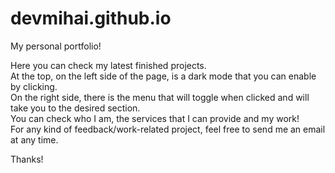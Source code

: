 # devmihai.github.io
My personal portfolio!

Here you can check my latest finished projects.<br>
At the top, on the left side of the page, is a dark mode that you can enable by clicking. <br>
On the right side, there is the menu that will toggle when clicked and will take you to the desired section.<br>
You can check who I am, the services that I can provide and my work!<br>
For any kind of feedback/work-related project, feel free to send me an email at any time.

Thanks!


